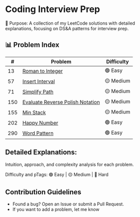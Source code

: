 # Coding Interview Prep
📌 Purpose: A collection of my LeetCode solutions with detailed explanations, focusing on DS&A patterns for interview prep.

## 📊 Problem Index  
| #   | Problem | Difficulty |
|-----|---------|------------|
| 13  | [Roman to Integer](https://leetcode.com/problems/roman-to-integer) | 🟢 Easy |
| 57  | [Insert Interval](https://leetcode.com/problems/simplify-path) | 🟡 Medium |
| 71  | [Simplify Path](https://leetcode.com/problems/insert-interval) | 🟡 Medium |
| 150  | [Evaluate Reverse Polish Notation](https://leetcode.com/problems/evaluate-reverse-polish-notation) | 🟡 Medium |
| 155  | [Min Stack](https://leetcode.com/problems/min-stack) | 🟡 Medium |
| 202  | [Happy Number](https://leetcode.com/problems/happy-number) | 🟢 Easy |
| 290 | [Word Pattern](https://leetcode.com/problems/word-pattern) | 🟢 Easy |

## Detailed Explanations:

Intuition, approach, and complexity analysis for each problem.

Difficulty and pTags: 🟢 Easy | 🟡 Medium | 🔴 Hard

## Contribution Guidelines
- Found a bug? Open an Issue or submit a Pull Request.
- If you want to add a problem, let me know